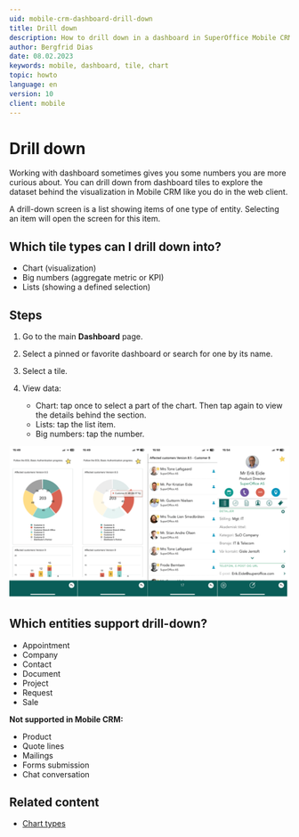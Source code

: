 ```yaml
---
uid: mobile-crm-dashboard-drill-down
title: Drill down
description: How to drill down in a dashboard in SuperOffice Mobile CRM.
author: Bergfrid Dias
date: 08.02.2023
keywords: mobile, dashboard, tile, chart
topic: howto
language: en
version: 10
client: mobile
---
```


# Drill down

Working with dashboard sometimes gives you some numbers you are more curious about. You can drill down from dashboard tiles to explore the dataset behind the visualization in Mobile CRM like you do in the web client.

A drill-down screen is a list showing items of one type of entity. Selecting an item will open the screen for this item.

## Which tile types can I drill down into?

* Chart (visualization)
* Big numbers (aggregate metric or KPI)
* Lists (showing a defined selection)

## Steps

1. Go to the main **Dashboard** page.
1. Select a pinned or favorite dashboard or search for one by its name.
1. Select a tile.
1. View data:

    * Chart: tap once to select a part of the chart. Then tap again to view the details behind the section.
    * Lists: tap the list item.
    * Big numbers: tap the number.

![Drill down on each section in a dashboard to see the details behind -screenshot][img1]

## Which entities support drill-down?

* Appointment
* Company
* Contact
* Document
* Project
* Request
* Sale

**Not supported in Mobile CRM:**

* Product
* Quote lines
* Mailings
* Forms submission
* Chat conversation

## Related content

* [Chart types][1]

<!-- Referenced links -->
[1]: ../../../dashboard/learn/index.md#chart-types

<!-- Referenced images -->
[img1]: media/dashboard-drill-down.png
